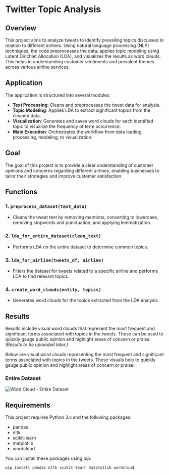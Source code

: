 # Twitter Topic Analysis

## Overview
This project aims to analyze tweets to identify prevailing topics discussed in relation to different airlines. Using natural language processing (NLP) techniques, the code preprocesses the data, applies topic modeling using Latent Dirichlet Allocation (LDA), and visualizes the results as word clouds. This helps in understanding customer sentiments and prevalent themes across various airline services.

## Application
The application is structured into several modules:
- **Text Processing**: Cleans and preprocesses the tweet data for analysis.
- **Topic Modeling**: Applies LDA to extract significant topics from the cleaned data.
- **Visualization**: Generates and saves word clouds for each identified topic to visualize the frequency of term occurrence.
- **Main Execution**: Orchestrates the workflow from data loading, processing, modeling, to visualization.

## Goal
The goal of this project is to provide a clear understanding of customer opinions and concerns regarding different airlines, enabling businesses to tailor their strategies and improve customer satisfaction.

## Functions
### 1. `preprocess_dataset(text_data)`
- Cleans the tweet text by removing mentions, converting to lowercase, removing stopwords and punctuation, and applying lemmatization.

### 2. `lda_for_entire_dataset(clean_text)`
- Performs LDA on the entire dataset to determine common topics.

### 3. `lda_for_airline(tweets_df, airline)`
- Filters the dataset for tweets related to a specific airline and performs LDA to find relevant topics.

### 4. `create_word_clouds(entity, topics)`
- Generates word clouds for the topics extracted from the LDA analysis.

## Results
Results include visual word clouds that represent the most frequent and significant terms associated with topics in the tweets. These can be used to quickly gauge public opinion and highlight areas of concern or praise. *(Results to be uploaded later.)*

Below are visual word clouds representing the most frequent and significant terms associated with topics in the tweets. These visuals help to quickly gauge public opinion and highlight areas of concern or praise.

### Entire Dataset
![Word Cloud - Entire Dataset](https://drive.google.com/file/d/1FxOnKhljhtrq8BAQE991Neb6lbKDD3vN/view?usp=share_link)

## Requirements
This project requires Python 3.x and the following packages:
- pandas
- nltk
- scikit-learn
- matplotlib
- wordcloud

You can install these packages using pip:
```bash
pip install pandas nltk scikit-learn matplotlib wordcloud
